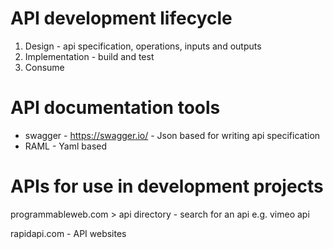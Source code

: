 API development lifecycle
=========================
1. Design - api specification, operations, inputs and outputs
2. Implementation - build and test
3. Consume

API documentation tools
===========================

- swagger - https://swagger.io/ - Json based for writing api specification
- RAML - Yaml based

APIs for use in development projects
=======================================

programmableweb.com > api directory - search for an api e.g. vimeo api

rapidapi.com - API websites
